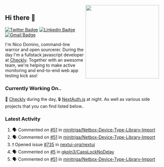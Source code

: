 <img align="right" src="https://user-images.githubusercontent.com/7415984/172472491-91b16eac-fa22-4ecf-92df-d687139fd1f9.gif" width="240" />

## Hi there 👋

[![Twitter Badge](https://img.shields.io/badge/-@ndom91-1ca0f1?style=flat-square&labelColor=1ca0f1&logo=twitter&logoColor=white&link=https://twitter.com/ndom91)](https://twitter.com/ndom91) [![Linkedin Badge](https://img.shields.io/badge/-ndom91-blue?style=flat-square&logo=Linkedin&logoColor=white&link=https://www.linkedin.com/in/ndom91/)](https://www.linkedin.com/in/ndom91/) [![Gmail Badge](https://img.shields.io/badge/-yo@ndo.dev-c14438?style=flat-square&logo=mail.ru&logoColor=white&link=mailto:yo@ndo.dev)](mailto:yo@ndo.dev)

I'm Nico Domino, command-line warrior and open sourcerer. During the day I'm a fullstack javascript developer at [Checkly](https://checklyhq.com). Together with an awesome team, we're helping to make active monitoring and end-to-end web app testing kick ass!

### Currently Working On..

🦝 [Checkly](https://checklyhq.com) during the day, 🔒 [NextAuth.js](https://github.com/nextauthjs/next-auth) at night. As well as various side projects that you can find listed below..

<!--START_SECTION_PROFILE_VIEWS:readme-info-->
<!--END_SECTION_PROFILE_VIEWS:readme-info-->

<!--START_SECTION_DAILY_COMMIT:readme-info-->
<!--END_SECTION_DAILY_COMMIT:readme-info-->

<!--START_SECTION_WEEKLY_COMMIT:readme-info-->
<!--END_SECTION_WEEKLY_COMMIT:readme-info-->

### Latest Activity

<!--START_SECTION:activity-->
1. 🗣 Commented on [#51](https://github.com/minitriga/Netbox-Device-Type-Library-Import/issues/51) in [minitriga/Netbox-Device-Type-Library-Import](https://github.com/minitriga/Netbox-Device-Type-Library-Import)
2. 🗣 Commented on [#51](https://github.com/minitriga/Netbox-Device-Type-Library-Import/issues/51) in [minitriga/Netbox-Device-Type-Library-Import](https://github.com/minitriga/Netbox-Device-Type-Library-Import)
3. ❗️ Opened issue [#735](https://github.com/nextui-org/nextui/issues/735) in [nextui-org/nextui](https://github.com/nextui-org/nextui)
4. 🗣 Commented on [#5](https://github.com/gkpln3/CapsLockNoDelay/issues/5) in [gkpln3/CapsLockNoDelay](https://github.com/gkpln3/CapsLockNoDelay)
5. 🗣 Commented on [#51](https://github.com/minitriga/Netbox-Device-Type-Library-Import/issues/51) in [minitriga/Netbox-Device-Type-Library-Import](https://github.com/minitriga/Netbox-Device-Type-Library-Import)
<!--END_SECTION:activity-->
